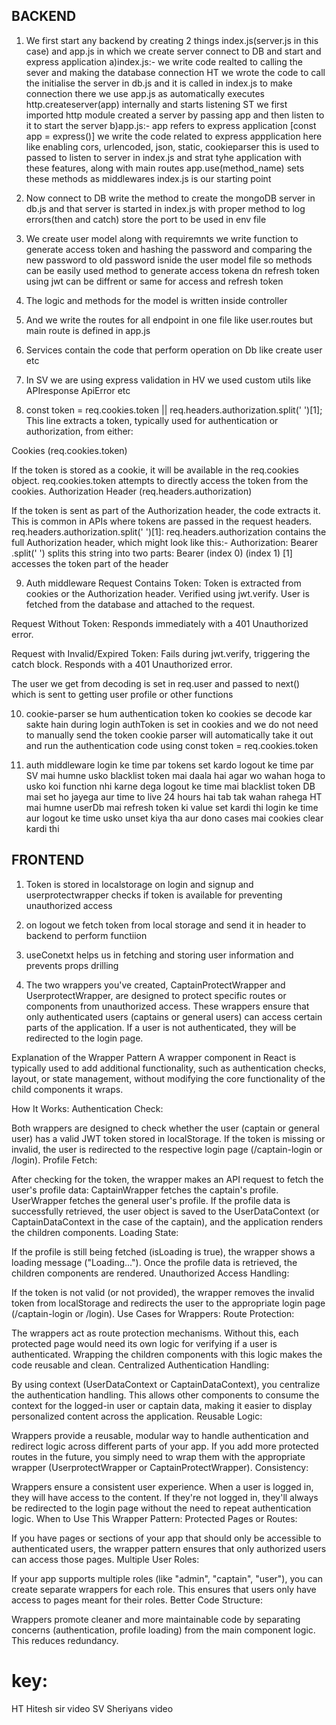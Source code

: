 ## BACKEND

1. We first start any backend by creating 2 things index.js(server.js in this case) and app.js in which we create server connect to DB and start and express application
   a)index.js:- we write code realted to calling the sever and making the database connection
   HT we wrote the code to call the initialise the server in db.js and it is called in index.js to make connection there we use app.js as automatically executes http.createserver(app) internally and starts listening
   ST we first imported http module created a server by passing app and then listen to it to start the server
   b)app.js:- app refers to express application [const app = express()]
   we write the code related to express appplication here like enabling cors, urlencoded, json, static, cookieparser this is
   used to passed to listen to server in index.js and strat tyhe application with these features, along with main routes
   app.use(method_name) sets these methods as middlewares
   index.js is our starting point

2. Now connect to DB write the method to create the mongoDB server in db.js and that server is started in index.js with proper method to log errors(then and catch)
   store the port to be used in env file

3. We create user model along with requiremnts we write function to generate access token and hashing the password and comparing the new password to old password isnide the user model file so methods can be easily used
   method to generate access tokena dn refresh token using jwt can be diffrent or same for access and refresh token

4. The logic and methods for the model is written inside controller

5. And we write the routes for all endpoint in one file like user.routes but main route is defined in app.js

6. Services contain the code that perform operation on Db like create user etc

7. In SV we are using express validation in HV we used custom utils like APIresponse ApiError etc

8. const token = req.cookies.token || req.headers.authorization.split(' ')[1];
   This line extracts a token, typically used for authentication or authorization, from either:

Cookies (req.cookies.token)

If the token is stored as a cookie, it will be available in the req.cookies object.
req.cookies.token attempts to directly access the token from the cookies.
Authorization Header (req.headers.authorization)

If the token is sent as part of the Authorization header, the code extracts it. This is common in APIs where tokens are passed in the request headers.
req.headers.authorization.split(' ')[1]:
req.headers.authorization contains the full Authorization header, which might look like this:- Authorization: Bearer <token>
.split(' ') splits this string into two parts:
Bearer (index 0)
<token> (index 1)
[1] accesses the token part of the header

9. Auth middleware
   Request Contains Token:
   Token is extracted from cookies or the Authorization header.
   Verified using jwt.verify.
   User is fetched from the database and attached to the request.

Request Without Token:
Responds immediately with a 401 Unauthorized error.

Request with Invalid/Expired Token:
Fails during jwt.verify, triggering the catch block.
Responds with a 401 Unauthorized error.

The user we get from decoding is set in req.user and passed to next() which is sent to getting user profile or other functions

10. cookie-parser se hum authentication token ko cookies se decode kar sakte hain
    during login authToken is set in cookies and we do not need to manually send the token cookie parser will automatically take it out and run the authentication code using const token = req.cookies.token

11. auth middleware login ke time par tokens set kardo
    logout ke time par
    SV mai humne usko blacklist token mai daala hai agar wo wahan hoga to usko koi function nhi karne dega logout ke time mai blacklist token DB mai set ho jayega aur time to live 24 hours hai tab tak wahan rahega
    HT mai humne userDb mai refresh token ki value set kardi thi login ke time aur logout ke time usko unset kiya tha aur dono cases mai cookies clear kardi thi

## FRONTEND

1. Token is stored in localstorage on login and signup and userprotectwrapper checks if token is available for preventing unauthorized access

2. on logout we fetch token from local storage and send it in header to backend to perform functiion

3. useConetxt helps us in fetching and storing user information and prevents props drilling

4. The two wrappers you've created, CaptainProtectWrapper and UserprotectWrapper, are designed to protect specific routes or components from unauthorized access. These wrappers ensure that only authenticated users (captains or general users) can access certain parts of the application. If a user is not authenticated, they will be redirected to the login page.

Explanation of the Wrapper Pattern
A wrapper component in React is typically used to add additional functionality, such as authentication checks, layout, or state management, without modifying the core functionality of the child components it wraps.

How It Works:
Authentication Check:

Both wrappers are designed to check whether the user (captain or general user) has a valid JWT token stored in localStorage.
If the token is missing or invalid, the user is redirected to the respective login page (/captain-login or /login).
Profile Fetch:

After checking for the token, the wrapper makes an API request to fetch the user's profile data:
CaptainWrapper fetches the captain's profile.
UserWrapper fetches the general user's profile.
If the profile data is successfully retrieved, the user object is saved to the UserDataContext (or CaptainDataContext in the case of the captain), and the application renders the children components.
Loading State:

If the profile is still being fetched (isLoading is true), the wrapper shows a loading message ("Loading..."). Once the profile data is retrieved, the children components are rendered.
Unauthorized Access Handling:

If the token is not valid (or not provided), the wrapper removes the invalid token from localStorage and redirects the user to the appropriate login page (/captain-login or /login).
Use Cases for Wrappers:
Route Protection:

The wrappers act as route protection mechanisms. Without this, each protected page would need its own logic for verifying if a user is authenticated. Wrapping the children components with this logic makes the code reusable and clean.
Centralized Authentication Handling:

By using context (UserDataContext or CaptainDataContext), you centralize the authentication handling. This allows other components to consume the context for the logged-in user or captain data, making it easier to display personalized content across the application.
Reusable Logic:

Wrappers provide a reusable, modular way to handle authentication and redirect logic across different parts of your app. If you add more protected routes in the future, you simply need to wrap them with the appropriate wrapper (UserprotectWrapper or CaptainProtectWrapper).
Consistency:

Wrappers ensure a consistent user experience. When a user is logged in, they will have access to the content. If they're not logged in, they'll always be redirected to the login page without the need to repeat authentication logic.
When to Use This Wrapper Pattern:
Protected Pages or Routes:

If you have pages or sections of your app that should only be accessible to authenticated users, the wrapper pattern ensures that only authorized users can access those pages.
Multiple User Roles:

If your app supports multiple roles (like "admin", "captain", "user"), you can create separate wrappers for each role. This ensures that users only have access to pages meant for their roles.
Better Code Structure:

Wrappers promote cleaner and more maintainable code by separating concerns (authentication, profile loading) from the main component logic. This reduces redundancy.

# key:

HT Hitesh sir video
SV Sheriyans video
